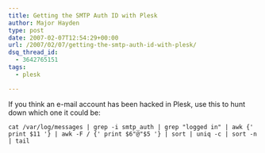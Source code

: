 ```yaml
---
title: Getting the SMTP Auth ID with Plesk
author: Major Hayden
type: post
date: 2007-02-07T12:54:29+00:00
url: /2007/02/07/getting-the-smtp-auth-id-with-plesk/
dsq_thread_id:
  - 3642765151
tags:
  - plesk

---
```

If you think an e-mail account has been hacked in Plesk, use this to hunt down which one it could be:

`cat /var/log/messages | grep -i smtp_auth | grep "logged in" | awk {' print $11 '} | awk -F / {' print $6"@"$5 '} | sort | uniq -c | sort -n | tail`